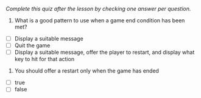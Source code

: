 *Complete this quiz after the lesson by checking one answer per question.*

1. What is a good pattern to use when a game end condition has been met?

- [ ] Display a suitable message
- [ ] Quit the game
- [ ] Display a suitable message, offer the player to restart, and display what key to hit for that action

1. You should offer a restart only when the game has ended

- [ ] true
- [ ] false
